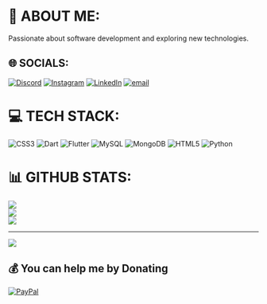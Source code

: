 # 💫 ABOUT ME:
Passionate about software development and exploring new technologies.


## 🌐 SOCIALS:
[![Discord](https://img.shields.io/badge/Discord-%237289DA.svg?logo=discord&logoColor=white)](https://discord.gg/https://discord.gg/Uhyk9eyY) [![Instagram](https://img.shields.io/badge/Instagram-%23E4405F.svg?logo=Instagram&logoColor=white)](https://instagram.com/muhammed_soomar) [![LinkedIn](https://img.shields.io/badge/LinkedIn-%230077B5.svg?logo=linkedin&logoColor=white)](https://linkedin.com/in/muhammed-soomar-6916272b7) [![email](https://img.shields.io/badge/Email-D14836?logo=gmail&logoColor=white)](mailto:soomar.m3@gmail.com) 

# 💻 TECH STACK:
![CSS3](https://img.shields.io/badge/css3-%231572B6.svg?style=for-the-badge&logo=css3&logoColor=white) ![Dart](https://img.shields.io/badge/dart-%230175C2.svg?style=for-the-badge&logo=dart&logoColor=white) ![Flutter](https://img.shields.io/badge/Flutter-%2302569B.svg?style=for-the-badge&logo=Flutter&logoColor=white) ![MySQL](https://img.shields.io/badge/mysql-4479A1.svg?style=for-the-badge&logo=mysql&logoColor=white) ![MongoDB](https://img.shields.io/badge/MongoDB-%234ea94b.svg?style=for-the-badge&logo=mongodb&logoColor=white) ![HTML5](https://img.shields.io/badge/html5-%23E34F26.svg?style=for-the-badge&logo=html5&logoColor=white) ![Python](https://img.shields.io/badge/python-3670A0?style=for-the-badge&logo=python&logoColor=ffdd54)
# 📊 GITHUB STATS:
![](https://github-readme-stats.vercel.app/api?username=4L13N-786&theme=radical&hide_border=false&include_all_commits=false&count_private=false)<br/>
![](https://nirzak-streak-stats.vercel.app/?user=4L13N-786&theme=radical&hide_border=false)<br/>
![](https://github-readme-stats.vercel.app/api/top-langs/?username=4L13N-786&theme=radical&hide_border=false&include_all_commits=true&count_private=false&layout=compact)

---
[![](https://visitcount.itsvg.in/api?id=4L13N-786&icon=0&color=0)](https://visitcount.itsvg.in)

  ## 💰 You can help me by Donating
  [![PayPal](https://img.shields.io/badge/PayPal-00457C?style=for-the-badge&logo=paypal&logoColor=white)](https://paypal.me/@4L13N) 

  
